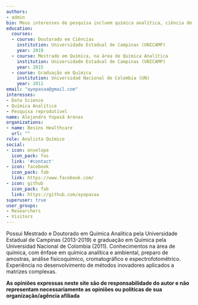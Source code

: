 ```yaml
---
authors:
- admin
bio: Meus interesses de pesquisa incluem química analítica, ciência de dados e pesquisa reprodutível.
education:
  courses:
  - course: Doutorado em Ciências
    institution: Universidade Estadual de Campinas (UNICAMP)
    year: 2019
  - course: Mestrado em Química, na área de Química Analítica
    institution: Universidade Estadual de Campinas (UNICAMP)
    year: 2015
  - course: Graduação em Química
    institution: Universidad Nacional de Colombia (UN)
    year: 2011
email: "ayopasaa@gmail.com"
interesses:
- Data Science
- Química Analítica
- Pesquisa reprodutível
name: Alejandro Yopasá Arenas
organizations:
- name: Besins Healthcare
  url: ""
role: Analista Químico
social:
- icon: envelope
  icon_pack: fas
  link: '#contact'
- icon: facebook
  icon_pack: fab
  link: https://www.facebook.com/
- icon: github
  icon_pack: fab
  link: https://github.com/ayopasaa
superuser: true
user_groups:
- Researchers
- Visitors
---
```


Possui Mestrado e Doutorado em Química Analítica pela Universidade Estadual de Campinas (2013-2019) e graduação em Química pela Universidad Nacional de Colombia (2011). Conhecimentos na área de química, com ênfase em química analítica e ambiental, preparo de amostras, análise fisicoquímico, cromatográfico e espectrofotomêtrico. Experiência no desenvolvimento de métodos inovadores aplicados a matrizes complexas. 

**As opiniões expressas neste site são de responsabilidade do autor e não representam necessariamente as opiniões ou políticas de sua organização/agência afiliada**

